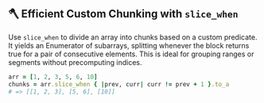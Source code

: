 ## 🪓 Efficient Custom Chunking with `slice_when`

Use `slice_when` to divide an array into chunks based on a custom predicate. It yields an Enumerator of subarrays, splitting whenever the block returns true for a pair of consecutive elements. This is ideal for grouping ranges or segments without precomputing indices.

```ruby
arr = [1, 2, 3, 5, 6, 10]
chunks = arr.slice_when { |prev, curr| curr != prev + 1 }.to_a
# => [[1, 2, 3], [5, 6], [10]]
```